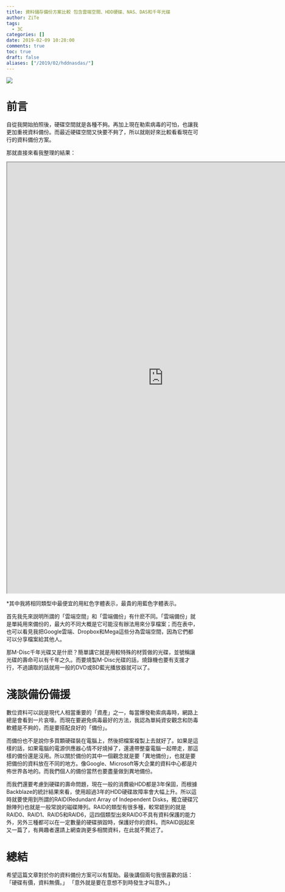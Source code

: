 ```yaml
---
title: 資料儲存備份方案比較 包含雲端空間、HDD硬碟、NAS、DAS和千年光碟
author: ZiTe
tags:
  - 3C
categories: []
date: 2019-02-09 10:28:00
comments: true
toc: true
draft: false
aliases: ["/2019/02/hddnasdas/"]
---
```

![](https://1.bp.blogspot.com/-cV0dFgZPWAg/XppmO8WAZFI/AAAAAAAACG8/8M8Q9oJp_jcgiTlR0X7qLgL1KnQ0pc-XwCPcBGAsYHg/s640/DSC_0045.jpg)


# 前言
自從我開始拍照後，硬碟空間就是各種不夠。再加上現在勒索病毒的可怕，也讓我更加重視資料備份。而最近硬碟空間又快要不夠了，所以就剛好來比較看看現在可行的資料備份方案。

<!--more-->

那就直接來看我整理的結果：

<iframe height="1130" src="https://docs.google.com/spreadsheets/d/e/2PACX-1vRkQ-NXeQqlOE_XGwrTKusVfDjMgc0xYsIbN_DIDsBc_aH14kHWDTMvyStrQqEp-Md1jaOGG32JEhrm/pubhtml?widget=true&amp;headers=false" width="820"></iframe><br />


\*其中我將相同類型中最便宜的用紅色字體表示，最貴的用藍色字體表示。

首先我先來説明所謂的「雲端空間」和「雲端備份」有什麽不同。「雲端備份」就是單純用來備份的，最大的不同大概是它可能沒有辦法用來分享檔案；而在表中，也可以看見我把Google雲端、Dropbox和Mega這些分為雲端空間，因為它們都可以分享檔案給其他人。

那M-Disc千年光碟又是什麽？簡單講它就是用較特殊的材質做的光碟，並號稱讓光碟的壽命可以有千年之久。而要燒製M-Disc光碟的話，燒錄機也要有支援才行，不過讀取的話就用一般的DVD或BD藍光播放器就可以了。


# 淺談備份備援

數位資料可以説是現代人相當重要的「資產」之一，每當爆發勒索病毒時，網路上總是會看到一片哀嚎。而現在要避免病毒最好的方法，我認為單純資安觀念和防毒軟體是不夠的，而是要搭配良好的「備份」。

而備份也不是說你多買顆硬碟裝在電腦上，然後把檔案複製上去就好了。如果是這樣的話，如果電腦的電源供應器心情不好燒掉了，還連帶整臺電腦一起帶走，那這樣的備份還是沒用。所以關於備份的其中一個觀念就是要「異地備份」，也就是要把備份的資料放在不同的地方。像Google、Microsoft等大企業的資料中心都是片佈世界各地的。而我們個人的備份當然也要盡量做到異地備份。

而我們還要考慮到硬碟的壽命問題，現在一般的消費級HDD都是3年保固，而根據Backblaze的統計結果來看，使用超過3年的HDD硬碟故障率會大幅上升。所以這時就要使用到所謂的RAID(Redundant Array of Independent Disks，獨立硬碟冗餘陣列)也就是一般常說的磁碟陣列。RAID的類型有很多種，較常聼到的就是RAID0、RAID1、RAID5和RAID6，這四個類型出來RAID0不具有資料保護的能力外，另外三種都可以在一定數量的硬碟損毀時，保護好你的資料。而RAID説起來又一篇了，有興趣者還請上網查詢更多相關資料，在此就不贅述了。


# 總結

希望這篇文章對於你的資料備份方案可以有幫助。最後講個兩句我很喜歡的話：
「硬碟有價，資料無價。」
「意外就是要在意想不到時發生才叫意外。」
